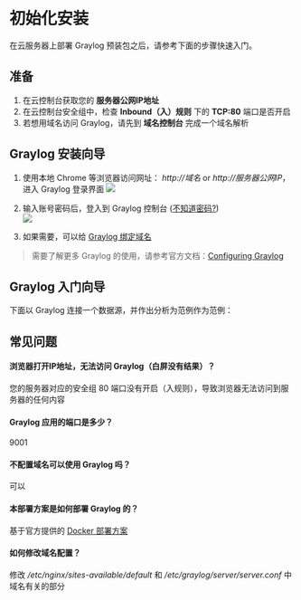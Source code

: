 # 初始化安装

在云服务器上部署 Graylog 预装包之后，请参考下面的步骤快速入门。

## 准备

1. 在云控制台获取您的 **服务器公网IP地址** 
2. 在云控制台安全组中，检查 **Inbound（入）规则** 下的 **TCP:80** 端口是否开启
3. 若想用域名访问 Graylog，请先到 **域名控制台** 完成一个域名解析

## Graylog 安装向导

1. 使用本地 Chrome 等浏览器访问网址： *http://域名* or *http://服务器公网IP*，进入 Graylog 登录界面
   ![](https://libs.websoft9.com/Websoft9/DocsPicture/zh/graylog/graylog-login-websoft9.png)

2. 输入账号密码后，登入到 Graylog 控制台 ([不知道密码?](/zh/stack-accounts.md#graylog))  
   ![](https://libs.websoft9.com/Websoft9/DocsPicture/zh/graylog/graylog-console-websoft9.png)

3. 如果需要，可以给 [Graylog 绑定域名](/zh/solution-more.md#域名绑定)

> 需要了解更多 Graylog 的使用，请参考官方文档：[Configuring Graylog](https://docs.graylog.org/en/latest/pages/installation/docker.html)

## Graylog 入门向导

下面以 Graylog 连接一个数据源，并作出分析为范例作为范例：

## 常见问题

#### 浏览器打开IP地址，无法访问 Graylog（白屏没有结果）？

您的服务器对应的安全组 80 端口没有开启（入规则），导致浏览器无法访问到服务器的任何内容

#### Graylog 应用的端口是多少？

9001

#### 不配置域名可以使用 Graylog 吗？

可以

#### 本部署方案是如何部署 Graylog 的？

基于官方提供的 [Docker 部署方案](https://docs.graylog.org/en/latest/pages/installation/docker.html)

#### 如何修改域名配置？

修改 */etc/nginx/sites-available/default* 和 */etc/graylog/server/server.conf* 中域名有关的部分
